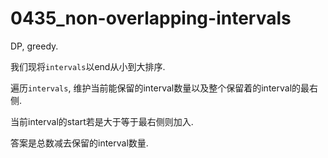 # 0435_non-overlapping-intervals

DP, greedy.

我们现将`intervals`以end从小到大排序.

遍历`intervals`, 维护当前能保留的interval数量以及整个保留着的interval的最右侧.

当前interval的start若是大于等于最右侧则加入.

答案是总数减去保留的interval数量.
